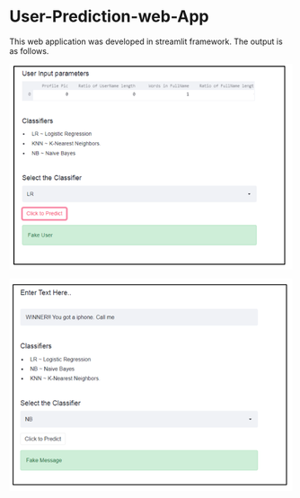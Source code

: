 # User-Prediction-web-App

This web application was developed in streamlit framework. The output is as follows.

![alt text](https://github.com/wayomi/User-Prediction-web-App/blob/main/stinput2.PNG?raw=true)

![alt text](https://github.com/wayomi/User-Prediction-web-App/blob/main/sttext2.PNG?raw=true)
